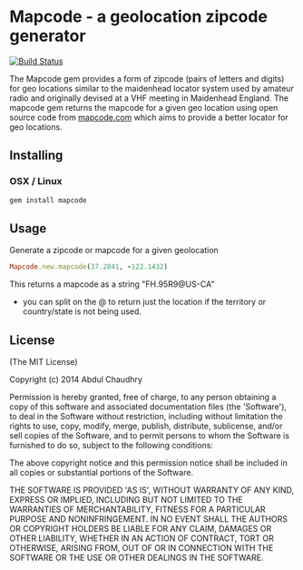 # Mapcode - a geolocation zipcode generator

[![Build Status](https://travis-ci.org/abdollar/mapcode.svg?branch=master)](https://travis-ci.org/abdollar/mapcode)

The Mapcode gem provides a form of zipcode (pairs of letters and digits) for geo locations similar to the maidenhead locator system used by amateur radio and originally devised at a VHF meeting in Maidenhead England. The mapcode gem returns the mapcode for a given geo location using open source code from [mapcode.com](http://www.mapcode.com/) which aims to provide a better locator for geo locations.

## Installing
### OSX / Linux
``` sh
gem install mapcode
```

## Usage

Generate a zipcode or mapcode for a given geolocation
``` ruby
Mapcode.new.mapcode(37.2841, -122.1432)
```

This returns a mapcode as a string "FH.95R9@US-CA"
- you can split on the @ to return just the location if the territory or country/state is not being used.

## License

(The MIT License)

Copyright (c) 2014 Abdul Chaudhry

Permission is hereby granted, free of charge, to any person obtaining
a copy of this software and associated documentation files (the
'Software'), to deal in the Software without restriction, including
without limitation the rights to use, copy, modify, merge, publish,
distribute, sublicense, and/or sell copies of the Software, and to
permit persons to whom the Software is furnished to do so, subject to
the following conditions:

The above copyright notice and this permission notice shall be
included in all copies or substantial portions of the Software.

THE SOFTWARE IS PROVIDED 'AS IS', WITHOUT WARRANTY OF ANY KIND,
EXPRESS OR IMPLIED, INCLUDING BUT NOT LIMITED TO THE WARRANTIES OF
MERCHANTABILITY, FITNESS FOR A PARTICULAR PURPOSE AND NONINFRINGEMENT.
IN NO EVENT SHALL THE AUTHORS OR COPYRIGHT HOLDERS BE LIABLE FOR ANY
CLAIM, DAMAGES OR OTHER LIABILITY, WHETHER IN AN ACTION OF CONTRACT,
TORT OR OTHERWISE, ARISING FROM, OUT OF OR IN CONNECTION WITH THE
SOFTWARE OR THE USE OR OTHER DEALINGS IN THE SOFTWARE.
